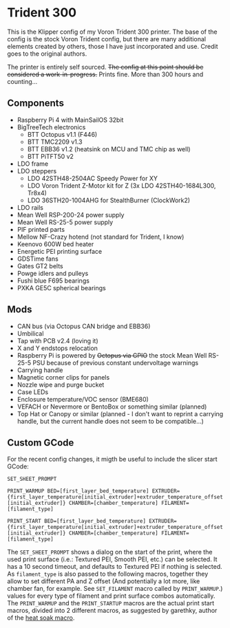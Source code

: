# Trident 300

This is the Klipper config of my Voron Trident 300 printer. The base of the config is the stock Voron Trident config, but there are many additional elements created by others, those I have just incorporated and use. Credit goes to the original authors.

The printer is entirely self sourced. ~~The config at this point should be considered a work-in-progress.~~ Prints fine. More than 300 hours and counting...

## Components
 - Raspberry Pi 4 with MainSailOS 32bit
 - BigTreeTech electronics
     - BTT Octopus v1.1 (F446)
     - BTT TMC2209 v1.3
     - BTT EBB36 v1.2 (heatsink on MCU and TMC chip as well)
     - BTT PiTFT50 v2
 - LDO frame
 - LDO steppers
     - LDO 42STH48-2504AC Speedy Power for XY
     - LDO Voron Trident Z-Motor kit for Z (3x LDO 42STH40-1684L300, Tr8x4)
     - LDO 36STH20-1004AHG for StealthBurner (ClockWork2)
 - LDO rails
 - Mean Well RSP-200-24 power supply
 - Mean Well RS-25-5 power supply
 - PIF printed parts
 - Mellow NF-Crazy hotend (not standard for Trident, I know)
 - Keenovo 600W bed heater
 - Energetic PEI printing surface
 - GDSTime fans
 - Gates GT2 belts
 - Powge idlers and pulleys
 - Fushi blue F695 bearings
 - PXKA GE5C spherical bearings

## Mods
 - CAN bus (via Octopus CAN bridge and EBB36)
 - Umbilical
 - Tap with PCB v2.4 (loving it)
 - X and Y endstops relocation
 - Raspberry Pi is powered by ~~Octopus via GPIO~~ the stock Mean Well RS-25-5 PSU because of previous constant undervoltage warnings
 - Carrying handle
 - Magnetic corner clips for panels
 - Nozzle wipe and purge bucket
 - Case LEDs
 - Enclosure temperature/VOC sensor (BME680)
 - VEFACH or Nevermore or BentoBox or something similar (planned)
 - Top Hat or Canopy or similar (planned - I don't want to reprint a carrying handle, but the current handle does not seem to be compatible...)

## Custom GCode
For the recent config changes, it migth be useful to include the slicer start GCode:

`SET_SHEET_PROMPT`

`PRINT_WARMUP BED=[first_layer_bed_temperature] EXTRUDER={first_layer_temperature[initial_extruder]+extruder_temperature_offset[initial_extruder]} CHAMBER=[chamber_temperature] FILAMENT=[filament_type]`

`PRINT_START BED=[first_layer_bed_temperature] EXTRUDER={first_layer_temperature[initial_extruder]+extruder_temperature_offset[initial_extruder]} CHAMBER=[chamber_temperature] FILAMENT=[filament_type]`

The `SET_SHEET_PROMPT` shows a dialog on the start of the print, where the used print surface (i.e.: Textured PEI, Smooth PEI, etc.) can be selected. It has a 10 second timeout, and defaults to Textured PEI if nothing is selected. As `filament_type` is also passed to the following macros, together they allow to set different PA and Z offset (And potentially a lot more, like chamber fan, for example. See `SET_FILAMENT` macro called by `PRINT_WARMUP`.) values for every type of filament and print surface combos automatically. The `PRINT_WARMUP` and the `PRINT_STARTUP` macros are the actual print start macros, divided into 2 different macros, as suggested by garethky, author of the [heat soak macro](https://github.com/garethky/klipper-voron2.4-config/blob/mainline/printer_data/config/heatsoak.readme.md).
